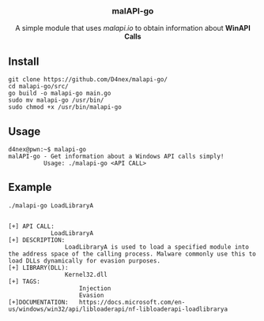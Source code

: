 <h3 align="center">malAPI-go</h3>
<p align="center">
   A simple module that uses <i>malapi.io</i> to obtain information about <b>WinAPI Calls</b>
</p>

## Install
```
git clone https://github.com/D4nex/malapi-go/
cd malapi-go/src/
go build -o malapi-go main.go
sudo mv malapi-go /usr/bin/
sudo chmod +x /usr/bin/malapi-go
```

## Usage
```console
d4nex@pwn:~$ malapi-go
malAPI-go - Get information about a Windows API calls simply!
          Usage: ./malapi-go <API CALL>
```
## Example
```
./malapi-go LoadLibraryA


[+] API CALL:
            LoadLibraryA
[+] DESCRIPTION:
                LoadLibraryA is used to load a specified module into the address space of the calling process. Malware commonly use this to load DLLs dynamically for evasion purposes.
[+] LIBRARY(DLL):
                Kernel32.dll
[+] TAGS:
                    Injection
                    Evasion
[+]DOCUMENTATION:   https://docs.microsoft.com/en-us/windows/win32/api/libloaderapi/nf-libloaderapi-loadlibrarya
```
